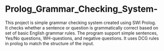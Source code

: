 # Prolog_Grammar_Checking_System-
This project is simple grammar checking system created using SWI Prolog. It checks whether a sentence or question is grammatically correct based on set of basic English grammar rules. The program support simple sentences, Yes/No questions, WH-questions, and negative questions. It uses DCG rules in prolog to match the structure of the input. 
